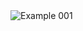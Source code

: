 
<body>
  <img src = "images/website.png" alt = "Example 001" style="display: block; margin: auto;">
</body>


